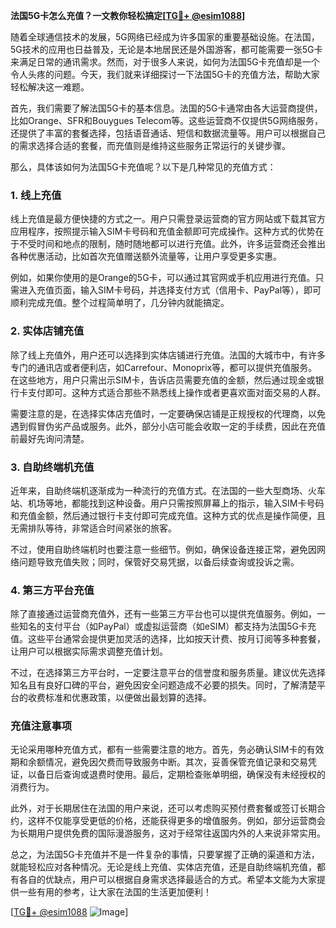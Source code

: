 **法国5G卡怎么充值？一文教你轻松搞定[[TG💪+ @esim1088](https://t.me/s/esim1088)]**

随着全球通信技术的发展，5G网络已经成为许多国家的重要基础设施。在法国，5G技术的应用也日益普及，无论是本地居民还是外国游客，都可能需要一张5G卡来满足日常的通讯需求。然而，对于很多人来说，如何为法国5G卡充值却是一个令人头疼的问题。今天，我们就来详细探讨一下法国5G卡的充值方法，帮助大家轻松解决这一难题。

首先，我们需要了解法国5G卡的基本信息。法国的5G卡通常由各大运营商提供，比如Orange、SFR和Bouygues Telecom等。这些运营商不仅提供5G网络服务，还提供了丰富的套餐选择，包括语音通话、短信和数据流量等。用户可以根据自己的需求选择合适的套餐，而充值则是维持这些服务正常运行的关键步骤。

那么，具体该如何为法国5G卡充值呢？以下是几种常见的充值方式：

### 1. 线上充值

线上充值是最方便快捷的方式之一。用户只需登录运营商的官方网站或下载其官方应用程序，按照提示输入SIM卡号码和充值金额即可完成操作。这种方式的优势在于不受时间和地点的限制，随时随地都可以进行充值。此外，许多运营商还会推出各种优惠活动，比如首次充值赠送额外流量等，让用户享受更多实惠。

例如，如果你使用的是Orange的5G卡，可以通过其官网或手机应用进行充值。只需进入充值页面，输入SIM卡号码，并选择支付方式（信用卡、PayPal等），即可顺利完成充值。整个过程简单明了，几分钟内就能搞定。

### 2. 实体店铺充值

除了线上充值外，用户还可以选择到实体店铺进行充值。法国的大城市中，有许多专门的通讯店或者便利店，如Carrefour、Monoprix等，都可以提供充值服务。在这些地方，用户只需出示SIM卡，告诉店员需要充值的金额，然后通过现金或银行卡支付即可。这种方式适合那些不熟悉线上操作或者更喜欢面对面交易的人群。

需要注意的是，在选择实体店充值时，一定要确保店铺是正规授权的代理商，以免遇到假冒伪劣产品或服务。此外，部分小店可能会收取一定的手续费，因此在充值前最好先询问清楚。

### 3. 自助终端机充值

近年来，自助终端机逐渐成为一种流行的充值方式。在法国的一些大型商场、火车站、机场等地，都能找到这种设备。用户只需按照屏幕上的指示，输入SIM卡号码和充值金额，然后通过银行卡支付即可完成充值。这种方式的优点是操作简便，且无需排队等待，非常适合时间紧张的旅客。

不过，使用自助终端机时也要注意一些细节。例如，确保设备连接正常，避免因网络问题导致充值失败；同时，保管好交易凭据，以备后续查询或投诉之需。

### 4. 第三方平台充值

除了直接通过运营商充值外，还有一些第三方平台也可以提供充值服务。例如，一些知名的支付平台（如PayPal）或虚拟运营商（如eSIM）都支持为法国5G卡充值。这些平台通常会提供更加灵活的选择，比如按天计费、按月订阅等多种套餐，让用户可以根据实际需求调整充值计划。

不过，在选择第三方平台时，一定要注意平台的信誉度和服务质量。建议优先选择知名且有良好口碑的平台，避免因安全问题造成不必要的损失。同时，了解清楚平台的收费标准和优惠政策，以便做出最划算的选择。

### 充值注意事项

无论采用哪种充值方式，都有一些需要注意的地方。首先，务必确认SIM卡的有效期和余额情况，避免因欠费而导致服务中断。其次，妥善保管充值记录和交易凭证，以备日后查询或退费时使用。最后，定期检查账单明细，确保没有未经授权的消费行为。

此外，对于长期居住在法国的用户来说，还可以考虑购买预付费套餐或签订长期合约，这样不仅能享受更低的价格，还能获得更多的增值服务。例如，部分运营商会为长期用户提供免费的国际漫游服务，这对于经常往返国内外的人来说非常实用。

总之，为法国5G卡充值并不是一件复杂的事情，只要掌握了正确的渠道和方法，就能轻松应对各种情况。无论是线上充值、实体店充值，还是自助终端机充值，都有各自的优缺点，用户可以根据自身需求选择最适合的方式。希望本文能为大家提供一些有用的参考，让大家在法国的生活更加便利！

[[TG💪+ @esim1088](https://t.me/s/esim1088) ![Image](https://i.postimg.cc/4NQfJmqS/Snipaste-2025-05-13-00-14-12.png)]